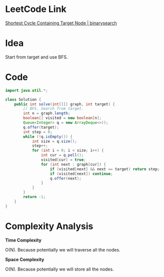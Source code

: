 # LeetCode Link

[Shortest Cycle Containing Target Node | binarysearch](https://binarysearch.com/problems/Shortest-Cycle-Containing-Target-Node)

# Idea

Start from target and use BFS.

# Code

```java
import java.util.*;

class Solution {
    public int solve(int[][] graph, int target) {
        // BFS. Search from target.
        int n = graph.length;
        boolean[] visited = new boolean[n];
        Queue<Integer> q = new ArrayDeque<>();
        q.offer(target);
        int step = 0;
        while (!q.isEmpty()) {
            int size = q.size();
            step++;
            for (int i = 0; i < size; i++) {
                int cur = q.poll();
                visited[cur] = true;
                for (int next : graph[cur]) {
                    if (visited[next] && next == target) return step;
                    if (visited[next]) continue;
                    q.offer(next);
                }
            }
        }
        return -1;
    }
}
```

# Complexity Analysis

**Time Complexity**

O(N). Because potentially we will traverse all the nodes.

**Space Complexity**

O(N). Because potentially we will store all the nodes.
